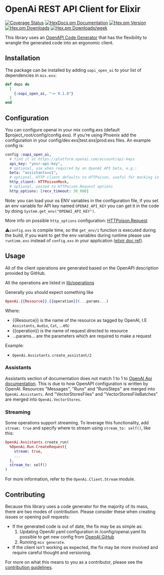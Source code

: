 # OpenAi REST API Client for Elixir
[![Coverage Status](https://coveralls.io/repos/github/wois-org/open-api-open-ai/badge.svg?branch=master)](https://coveralls.io/github/wois-org/open-api-open-ai?branch=master)
[![HexDocs.pm Documentation](https://img.shields.io/badge/hex-docs-dearkgreen.svg)](https://hexdocs.pm/oapi_open_ai/readme.html)
[![Hex.pm Version](https://img.shields.io/hexpm/v/oapi_open_ai.svg)](https://hex.pm/packages/oapi_open_ai)
[![Hex.pm Downloads](https://img.shields.io/hexpm/dt/oapi_open_ai.svg)]()
[![Hex.pm Downloads/week](https://img.shields.io/hexpm/dw/oapi_open_ai.svg)]()

This library uses an [OpenAPI Code Generator](https://github.com/aj-foster/open-api-generator) that has the flexibility to wrangle the generated code into an ergonomic client.

## Installation

The package can be installed by adding `oapi_open_ai` to your list of dependencies in `mix.exs`:

```elixir
def deps do
  [
    {:oapi_open_ai, "~> 0.1.0"}
  ]
end
```

## Configuration
You can configure openai in your mix config.exs (default $project_root/config/config.exs). If you're using Phoenix add the configuration in your config/dev.exs|test.exs|prod.exs files. An example config is:

```elixir
config :oapi_open_ai,
  # find it at https://platform.openai.com/account/api-keys
  api_key: "your-api-key",
  # optional, use when required by an OpenAI API beta, e.g.:
  beta: "assistants=v1",
  # optional, HTTP client defaults to HTTPoison, useful for mocking in tests
  http_client: HTTPoisonMock,
  # optional, passed to HTTPoison.Request options
  http_options: [recv_timeout: 30_000]
```
Note: you can load your os ENV variables in the configuration file, if you set an env variable for API key named `OPENAI_API_KEY` you can get it in the code by doing `System.get_env("OPENAI_API_KEY")`.

More info on possible `http_options` configuration: [HTTPoison.Request](https://hexdocs.pm/httpoison/HTTPoison.Request.html)

⚠️`config.exs` is compile time, so the `get_env/1` function is executed during the build, if you want to get the env variables during runtime please use `runtime.exs` instead of `config.exs` in your application ([elixir doc ref](https://elixir-lang.org/getting-started/mix-otp/config-and-releases.html#configuration)).

## Usage
All of the client operations are generated based on the OpenAPI description provided by GitHub.

All the operations are listed in [lib/operations](https://github.com/wois-org/open-api-open-ai/tree/master/lib/operations)

Generally you should expect something like
```elixir
OpenAi.{{Resource}}.{{operation}}(...params...)
```

Where:
* {{Resource}} is the name of the resource as tagged by OpenAI, I.E `Assistants`, `Audio`, `Cat`, ...etc
* {{operation}} is the name of request directed to resource
* ...params... are the parameters which are required to make a request

Example: 
- `OpenAi.Assistants.create_assistant/2`

### Assistants
Assistants section of documentation does not match 1 to 1 to [OpenAI Api documentation](https://platform.openai.com/docs/api-reference/). This is due to how OpenAPI configuration is written by OpenAI. 
Resources "Messages", "Runs" and "RunsSteps" are merged into `OpenAi.Assistants`. And "VectorStoresFiles" and "VectorStoresFileBatches" are merged into `OpenAi.VectorStores`.

### Streaming 

Some operations support streaming. To leverage this functionality, add `stream: true` and specify where to stream using `stream_to: self()`, like this:

```elixir
OpenAi.Assistants.create_run(
  %OpenAi.Run.CreateRequest{
    stream: true,
    ...
  }, 
  stream_to: self()
)
```

For more information, refer to the `OpenAi.Client.Stream` module.


## Contributing

Because this library uses a code generator for the majority of its mass, there are two modes of contribution.
Please consider these when creating issues or opening pull requests:

* If the generated code is out of date, the fix may be as simple as:
  1. Updating OpenAI yaml configuration in /config/openai.yaml 
    Its possible to get new config from [OpenAI GiHub](https://github.com/openai/openai-openapi/blob/master/openapi.yaml)
  2. Running `mix generate`.
* If the client isn't working as expected, the fix may be more involved and require careful thought and versioning.

For more on what this means to you as a contributor, please see the [contribution guidelines](CONTRIBUTING.md).
